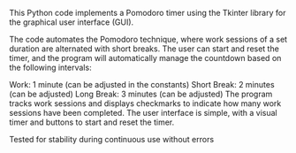 This Python code implements a Pomodoro timer using the Tkinter library for the graphical user interface (GUI).

The code automates the Pomodoro technique, where work sessions of a set duration are alternated with short breaks. The user can start and reset the timer, and the program will automatically manage the countdown based on the following intervals:

Work: 1 minute (can be adjusted in the constants)
Short Break: 2 minutes (can be adjusted)
Long Break: 3 minutes (can be adjusted)
The program tracks work sessions and displays checkmarks to indicate how many work sessions have been completed. The user interface is simple, with a visual timer and buttons to start and reset the timer.

Tested for stability during continuous use without errors